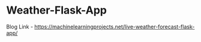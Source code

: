 # Weather-Flask-App

Blog Link - https://machinelearningprojects.net/live-weather-forecast-flask-app/
